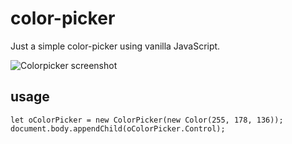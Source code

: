 # color-picker
Just a simple color-picker using vanilla JavaScript.

![Colorpicker screenshot](http://artforge.eu/color-picker.jpg)

## usage
    let oColorPicker = new ColorPicker(new Color(255, 178, 136));
    document.body.appendChild(oColorPicker.Control);